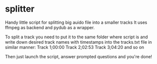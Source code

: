 # splitter
Handy little script for splitting big auido file into a smaller tracks
It uses ffmpeg as backend and pydub as a wrapper.

To split a track you need to put it to the same folder where script is and write down desired track names with timestamps into the tracks.txt file in similar manner:
Track 1;00:00
Track 2;02:53
Track 3;04:20
and so on

Then just launch the script, answer prompted questions and you're done!

